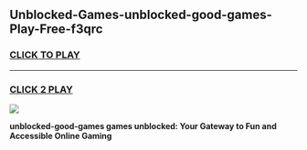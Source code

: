 
## Unblocked-Games-unblocked-good-games-Play-Free-f3qrc
<h3>
<a href="https://premium76.site?title=unblocked-good-games&ref=17A">CLICK TO PLAY</a></h3>
<hr>

<h3>
<a href="https://premium76.site?title=unblocked-good-games&ref=17A">CLICK 2 PLAY</a>
  
</h3>

<a href="https://premium76.site?title=unblocked-good-games&ref=17A"><img src="https://clearcache.store/games.png"></a>


**unblocked-good-games games unblocked: Your Gateway to Fun and Accessible Online Gaming**
